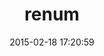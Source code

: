 ---
layout: post
title:  "renum"
repo:   "duelinmarkers/renum"
date:   2015-02-18 17:20:59
gemurl: http://github.com/duelinmarkers/renum
---